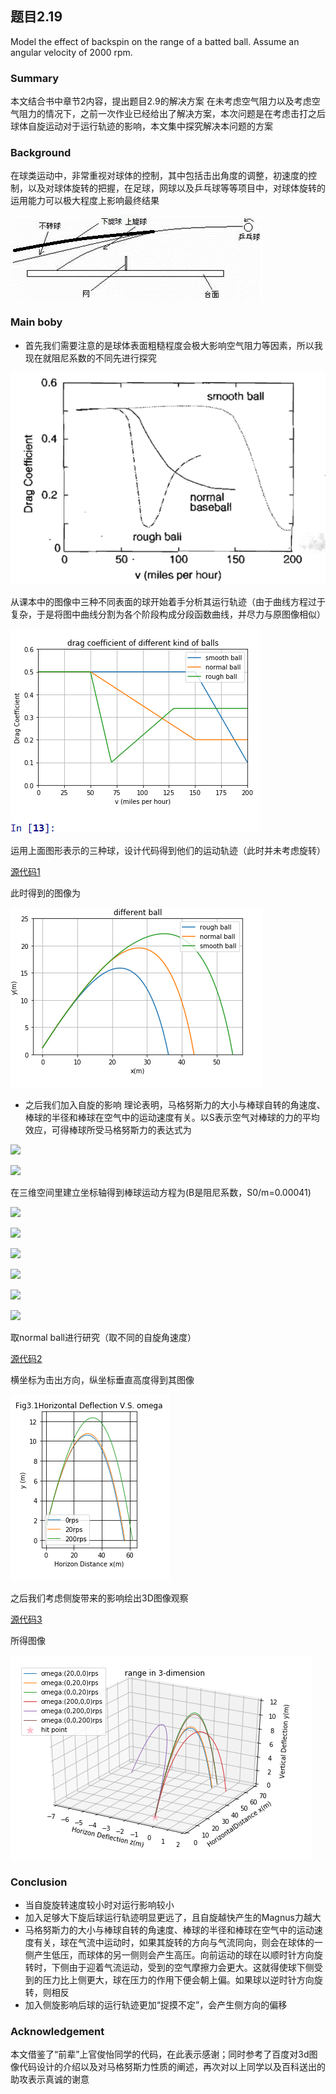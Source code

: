 ## 题目2.19

Model the effect of backspin on the range of a batted ball. Assume an angular velocity of 2000 rpm.

### Summary

本文结合书中章节2内容，提出题目2.9的解决方案 在未考虑空气阻力以及考虑空气阻力的情况下，之前一次作业已经给出了解决方案，本次问题是在考虑击打之后球体自旋运动对于运行轨迹的影响，本文集中探究解决本问题的方案

### Background

在球类运动中，非常重视对球体的控制，其中包括击出角度的调整，初速度的控制，以及对球体旋转的把握，在足球，网球以及乒乓球等等项目中，对球体旋转的运用能力可以极大程度上影响最终结果

![image](https://github.com/oliveryanjia/compuational_physics_N2015301020146/blob/master/table%20tennis.jpg)

### Main boby

- 首先我们需要注意的是球体表面粗糙程度会极大影响空气阻力等因素，所以我现在就阻尼系数的不同先进行探究

![image](https://github.com/oliveryanjia/compuational_physics_N2015301020146/blob/master/baseball%20air%20drag.png)

从课本中的图像中三种不同表面的球开始着手分析其运行轨迹（由于曲线方程过于复杂，于是将图中曲线分割为各个阶段构成分段函数曲线，并尽力与原图像相似）

![image](https://github.com/oliveryanjia/compuational_physics_N2015301020146/blob/master/smoothorrough.png)

运用上面图形表示的三种球，设计代码得到他们的运动轨迹（此时并未考虑旋转）

[源代码1](https://raw.githubusercontent.com/oliveryanjia/compuational_physics_N2015301020146/master/chapter%2002%EF%BC%882%EF%BC%89picture1)

此时得到的图像为

![image](https://github.com/oliveryanjia/compuational_physics_N2015301020146/blob/master/chapter2%20range.png)

- 之后我们加入自旋的影响 
理论表明，马格努斯力的大小与棒球自转的角速度、棒球的半径和棒球在空气中的运动速度有关。以S表示空气对棒球的力的平均效应，可得棒球所受马格努斯力的表达式为

![](http://latex.codecogs.com/gif.latex?\.F_{M}\propto.m\vec{a}\left(v+rw\right)^{2}\left(v-rw\right)^{2}\sim.vrw)

![](http://latex.codecogs.com/gif.latex?\\.F_{M}=S_{0}wv)

在三维空间里建立坐标轴得到棒球运动方程为(B是阻尼系数，S0/m=0.00041)

![](http://latex.codecogs.com/gif.latex?\\frac{d}{dt}x=v_{x})

![](http://latex.codecogs.com/gif.latex?\\frac{d}{dt}y=v_{y})

![](http://latex.codecogs.com/gif.latex?\\frac{d}{dt}z=v_{z})

![](http://latex.codecogs.com/gif.latex?\\frac{d}{dt}v_{x}=-Bvv_{x}+\frac{S_{0}}{m}(w_{y}v_{z}-w_{z}v_{y}))

![](http://latex.codecogs.com/gif.latex?\frac{d}{dt}v_{y}=-Bvv_{y}+\frac{S_{0}}{m}(w_{z}v_{x}-w_{x}v_{z})-g)

![](http://latex.codecogs.com/gif.latex?\\frac{d}{dt}v_{z}=-Bvv_{z}+\frac{S_{0}}{m}(w_{x}v_{y}-w_{y}v_{x}))

取normal ball进行研究（取不同的自旋角速度）

[源代码2](https://raw.githubusercontent.com/oliveryanjia/compuational_physics_N2015301020146/master/chapter%2002%EF%BC%882%EF%BC%89xy)

横坐标为击出方向，纵坐标垂直高度得到其图像

![image](https://github.com/oliveryanjia/compuational_physics_N2015301020146/blob/master/c2backspinrange.png)

之后我们考虑侧旋带来的影响绘出3D图像观察

[源代码3](https://raw.githubusercontent.com/oliveryanjia/compuational_physics_N2015301020146/master/chapter%2002%203D%20mode)

所得图像

![image](https://github.com/oliveryanjia/compuational_physics_N2015301020146/blob/master/c2%203d.png)

### Conclusion

- 当自旋旋转速度较小时对运行影响较小
- 加入足够大下旋后球运行轨迹明显更远了，且自旋越快产生的Magnus力越大
- 马格努斯力的大小与棒球自转的角速度、棒球的半径和棒球在空气中的运动速度有关，球在气流中运动时，如果其旋转的方向与气流同向，则会在球体的一侧产生低压，而球体的另一侧则会产生高压。向前运动的球在以顺时针方向旋转时，下侧由于迎着气流运动，受到的空气摩擦力会更大。这就得使球下侧受到的压力比上侧更大，球在压力的作用下便会朝上偏。如果球以逆时针方向旋转，则相反
- 加入侧旋影响后球的运行轨迹更加“捉摸不定”，会产生侧方向的偏移

### Acknowledgement

本文借鉴了“前辈”上官俊怡同学的代码，在此表示感谢；同时参考了百度对3d图像代码设计的介绍以及对马格努斯力性质的阐述，再次对以上同学以及百科送出的助攻表示真诚的谢意